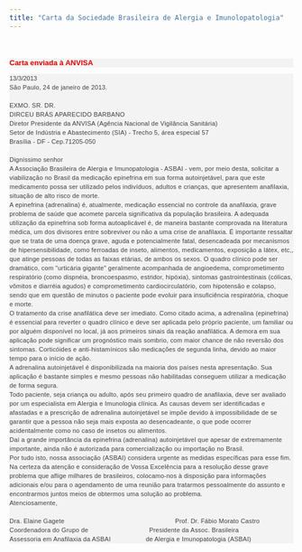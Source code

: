 ```yaml
---
title: "Carta da Sociedade Brasileira de Alergia e Imunolopatologia"
---
```


<br /><h2 style="background-color: #f3f3f3; color: #d90000; font-family: Verdana, Arial, Helvetica, sans-serif; font-size: 13px; line-height: 16px;">Carta enviada à ANVISA</h2><div style="background-color: #f3f3f3; color: #3e3d3d; font-family: Verdana, Arial, Helvetica, sans-serif; font-size: 11px; line-height: 16px;">13/3/2013</div><div style="background-color: #f3f3f3; color: #3e3d3d; font-family: Verdana, Arial, Helvetica, sans-serif; font-size: 11px; line-height: 16px;"><div style="letter-spacing: 0.02em;"></div><div style="letter-spacing: 0.02em;">São Paulo, 24 de janeiro de 2013.</div><div style="letter-spacing: 0.02em;"><br /></div><div style="letter-spacing: 0.02em;">EXMO. SR. DR.<br />DIRCEU BRÁS APARECIDO BARBANO<br />Diretor Presidente da ANVISA (Agência Nacional de Vigilância Sanitária)<br />Setor de Indústria e Abastecimento (SIA) - Trecho 5, área especial 57<br />Brasília - DF - Cep.71205-050</div><div style="letter-spacing: 0.02em;"><br /></div><div style="letter-spacing: 0.02em;">Digníssimo senhor<br />A Associação Brasileira de Alergia e Imunopatologia - ASBAI - vem, por meio desta, solicitar a viabilização no Brasil da medicação epinefrina em sua forma autoinjetável, para que este medicamento possa ser utilizado pelos indivíduos, adultos e crianças, que apresentem anafilaxia, situação de alto risco de morte.<br />A epinefrina (adrenalina) é, atualmente, medicação essencial no controle da anafilaxia, grave problema de saúde que acomete parcela significativa da população brasileira. A adequada utilização da epinefrina sob forma autoaplicável é, de maneira bastante comprovada na literatura médica, um dos divisores entre sobreviver ou não a uma crise de anafilaxia. É importante ressaltar que se trata de uma doença grave, aguda e potencialmente fatal, desencadeada por mecanismos de hipersensibilidade, como ferroadas de inseto, alimentos, medicamentos, exposição a látex, etc,, que atinge pessoas de todas as faixas etárias, de ambos os sexos. O quadro clínico pode ser dramático, com "urticária gigante" geralmente acompanhada de angioedema, comprometimento respiratório (como dispnéia, broncoespasmo, estridor, hipóxia), sintomas gastrointestinais (cólicas, vômitos e diarréia agudos) e comprometimento cardiocirculatório, com hipotensão e colapso, sendo que em questão de minutos o paciente pode evoluir para insuficiência respiratória, choque e morte.<br />O tratamento da crise anafilática deve ser imediato. Como citado acima, a adrenalina (epinefrina) é essencial para reverter o quadro clínico e deve ser aplicada pelo próprio paciente, um familiar ou por alguém disponível no local, já aos primeiros sinais da reação anafilática. A demora em sua aplicação pode significar um prognóstico mais sombrio, com maior chance de não reversão dos sintomas. Corticóides e anti-histamínicos são medicações de segunda linha, devido ao maior tempo para o início de ação.<br />A adrenalina autoinjetável é disponibilizada na maioria dos países nesta apresentação. Sua aplicação é bastante simples e mesmo pessoas não habilitadas conseguem utilizar a medicação de forma segura.<br />Todo paciente, seja criança ou adulto, após seu primeiro quadro de anafilaxia, deve ser avaliado por um especialista em Alergia e Imunologia clínica. As causas devem ser identificadas e afastadas e a prescrição de adrenalina autoinjetável se impõe devido à impossibilidade de se garantir que a pessoa não seja mais exposta ao desencadeante, o que pode ocorrer acidentalmente como no caso de insetos ou alimentos.<br />Daí a grande importância da epinefrina (adrenalina) autoinjetável que apesar de extremamente importante, ainda não é autorizada para comercialização ou importação no Brasil.<br />Por tudo isto, nossa associação (ASBAI) considera urgente as medidas específicas para esse fim.<br />Na certeza da atenção e consideração de Vossa Excelência para a resolução desse grave problema que aflige milhares de brasileiros, colocamo-nos à disposição para informações adicionais e/ou para o agendamento de uma reunião para tratarmos pessoalmente do assunto e encontrarmos juntos meios de obtermos uma solução ao problema.<br />Atenciosamente,</div><div style="letter-spacing: 0.02em;"><br /></div><div style="letter-spacing: 0.02em;">Dra. Elaine Gagete &nbsp;&nbsp;&nbsp;&nbsp;&nbsp;&nbsp;&nbsp;&nbsp;&nbsp;&nbsp;&nbsp;&nbsp;&nbsp;&nbsp;&nbsp;&nbsp;&nbsp;&nbsp;&nbsp;&nbsp;&nbsp;&nbsp;&nbsp;&nbsp;&nbsp;&nbsp;&nbsp;&nbsp;&nbsp;&nbsp;&nbsp;&nbsp;&nbsp;&nbsp;&nbsp;&nbsp;&nbsp;&nbsp;&nbsp;&nbsp;&nbsp;&nbsp;&nbsp;&nbsp;&nbsp;&nbsp;&nbsp;&nbsp;&nbsp;&nbsp;&nbsp;&nbsp;&nbsp;&nbsp;&nbsp;&nbsp;&nbsp;&nbsp; Prof. Dr. Fábio Morato Castro<br />Coordenadora do Grupo de &nbsp;&nbsp;&nbsp;&nbsp;&nbsp;&nbsp;&nbsp;&nbsp;&nbsp;&nbsp;&nbsp;&nbsp;&nbsp;&nbsp;&nbsp;&nbsp;&nbsp;&nbsp;&nbsp;&nbsp;&nbsp;&nbsp;&nbsp;&nbsp;&nbsp;&nbsp;&nbsp;&nbsp;&nbsp;&nbsp;&nbsp; Presidente da Assoc. Brasileira<br />Assessoria em Anafilaxia da ASBAI &nbsp;&nbsp;&nbsp;&nbsp;&nbsp;&nbsp;&nbsp;&nbsp;&nbsp;&nbsp;&nbsp;&nbsp;&nbsp;&nbsp;&nbsp;&nbsp;&nbsp; de Alergia e Imunopatologia (ASBAI)</div></div>